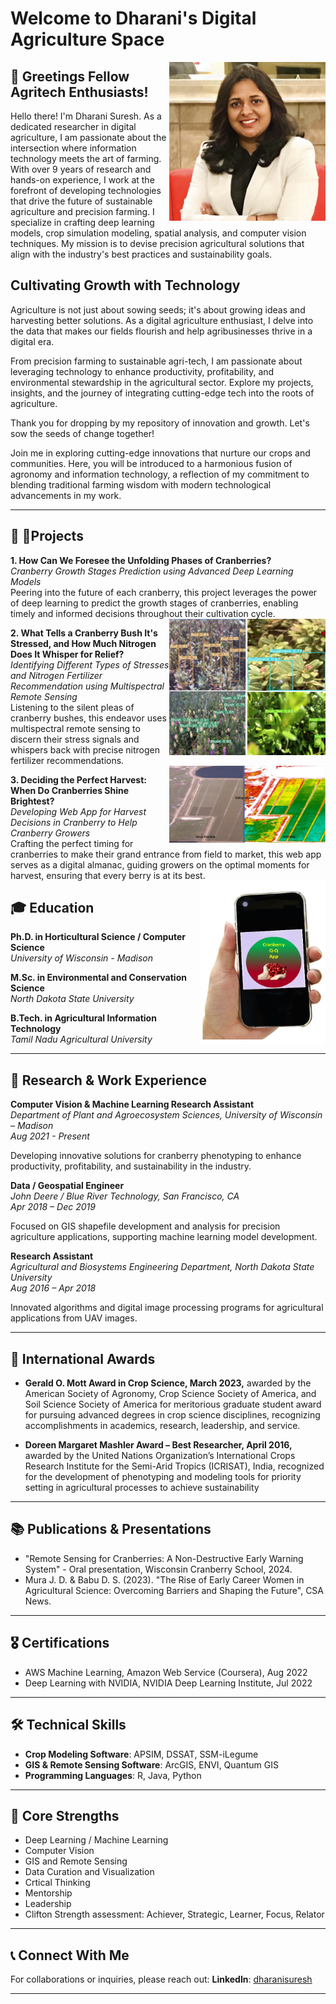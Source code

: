 # Welcome to Dharani's Digital Agriculture Space

<img src="images/Dharani_Headshot_photo - Copy.jpg" alt="Dharani's Headshot" width="250" align="right" />

## 🌿 Greetings Fellow Agritech Enthusiasts!
Hello there! I'm Dharani Suresh. As a dedicated researcher in digital agriculture, I am passionate about the intersection where information technology meets the art of farming. With over 9 years of research and hands-on experience, I work at the forefront of developing technologies that drive the future of sustainable agriculture and precision farming. I specialize in crafting deep learning models, crop simulation modeling, spatial analysis, and computer vision techniques. My mission is to devise precision agricultural solutions that align with the industry's best practices and sustainability goals.

## Cultivating Growth with Technology

Agriculture is not just about sowing seeds; it's about growing ideas and harvesting better solutions. As a digital agriculture enthusiast, I delve into the data that makes our fields flourish and help agribusinesses thrive in a digital era. 

From precision farming to sustainable agri-tech, I am passionate about leveraging technology to enhance productivity, profitability, and environmental stewardship in the agricultural sector. Explore my projects, insights, and the journey of integrating cutting-edge tech into the roots of agriculture.

Thank you for dropping by my repository of innovation and growth. Let's sow the seeds of change together! 

Join me in exploring cutting-edge innovations that nurture our crops and communities. Here, you will be introduced to a harmonious fusion of agronomy and information technology, a reflection of my commitment to blending traditional farming wisdom with modern technological advancements in my work.

---
## 🌱 🤖Projects

<p><strong>1. How Can We Foresee the Unfolding Phases of Cranberries?</strong><br>
   <em>Cranberry Growth Stages Prediction using Advanced Deep Learning Models</em><br>
   Peering into the future of each cranberry, this project leverages the power of deep learning to predict the growth stages of cranberries, enabling timely and informed decisions throughout their cultivation cycle.
   <img src="/images/GDD.jpg" alt="Cranberry Growth Prediction" width="250" align="right"/>
</p>

<p><strong>2. What Tells a Cranberry Bush It's Stressed, and How Much Nitrogen Does It Whisper for Relief?</strong><br>
   <em>Identifying Different Types of Stresses and Nitrogen Fertilizer Recommendation using Multispectral Remote Sensing</em><br>
   Listening to the silent pleas of cranberry bushes, this endeavor uses multispectral remote sensing to discern their stress signals and whispers back with precise nitrogen fertilizer recommendations.
       <img src="/images/THUMBNAIL REMOTE SENSING.jpg" alt="Watch the video" width="250" align="right"/>
</p>

<p><strong>3. Deciding the Perfect Harvest: When Do Cranberries Shine Brightest?</strong><br>
   <em>Developing Web App for Harvest Decisions in Cranberry to Help Cranberry Growers</em><br>
   Crafting the perfect timing for cranberries to make their grand entrance from field to market, this web app serves as a digital almanac, guiding growers on the optimal moments for harvest, ensuring that every berry is at its best.
   <img src="/images/APP%20GITHUB.jpg" alt="Web App for Harvest Decisions" width="200" align="right"/>
</p>

## 🎓 Education

**Ph.D. in Horticultural Science / Computer Science**  
_University of Wisconsin - Madison_  

**M.Sc. in Environmental and Conservation Science**  
_North Dakota State University_  

**B.Tech. in Agricultural Information Technology**  
_Tamil Nadu Agricultural University_  

---

## 💼 Research & Work Experience

**Computer Vision & Machine Learning Research Assistant**  
_Department of Plant and Agroecosystem Sciences, University of Wisconsin – Madison_  
_Aug 2021 - Present_

Developing innovative solutions for cranberry phenotyping to enhance productivity, profitability, and sustainability in the industry.

**Data / Geospatial Engineer**  
_John Deere / Blue River Technology, San Francisco, CA_  
_Apr 2018 – Dec 2019_

Focused on GIS shapefile development and analysis for precision agriculture applications, supporting machine learning model development.

**Research Assistant**  
_Agricultural and Biosystems Engineering Department, North Dakota State University_  
_Aug 2016 – Apr 2018_

Innovated algorithms and digital image processing programs for agricultural applications from UAV images.

---

## 🏅 International Awards

- ****Gerald O. Mott Award in Crop Science,** March 2023,** awarded by the American Society of Agronomy, Crop Science Society of America, and Soil 
Science Society of America for meritorious graduate student award for pursuing advanced degrees in crop science disciplines, recognizing 
accomplishments in academics, research, leadership, and service.

- **Doreen Margaret Mashler Award – Best Researcher, April 2016,** awarded by the United Nations Organization’s International Crops Research 
Institute for the Semi-Arid Tropics (ICRISAT), India, recognized for the development of phenotyping and modeling tools for priority setting in agricultural 
processes to achieve sustainability

---

## 📚 Publications & Presentations

- "Remote Sensing for Cranberries: A Non-Destructive Early Warning System" - Oral presentation, Wisconsin Cranberry School, 2024.
- Mura J. D. & Babu D. S. (2023). "The Rise of Early Career Women in Agricultural Science: Overcoming Barriers and Shaping the Future", CSA News.
  
---

## 🎖 Certifications

- AWS Machine Learning, Amazon Web Service (Coursera), Aug 2022
- Deep Learning with NVIDIA, NVIDIA Deep Learning Institute, Jul 2022

---

## 🛠 Technical Skills

- **Crop Modeling Software**: APSIM, DSSAT, SSM-iLegume
- **GIS & Remote Sensing Software**: ArcGIS, ENVI, Quantum GIS
- **Programming Languages**: R, Java, Python

---

## 🌱 Core Strengths

- Deep Learning / Machine Learning
- Computer Vision
- GIS and Remote Sensing
- Data Curation and Visualization
- Crtical Thinking
- Mentorship
- Leadership
- Clifton Strength assessment: Achiever, Strategic, Learner, Focus, Relator 

---

## 📞 Connect With Me

For collaborations or inquiries, please reach out:
**LinkedIn**: [dharanisuresh](https://www.linkedin.com/in/dharanisuresh)  

---

